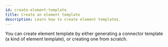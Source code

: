 ```yaml
---
id: create-element-template
title: Create an element template
description: Learn how to create element templates.
---
```


You can create element template by either generating a connector template (a kind of element template), or creating one from scratch.
